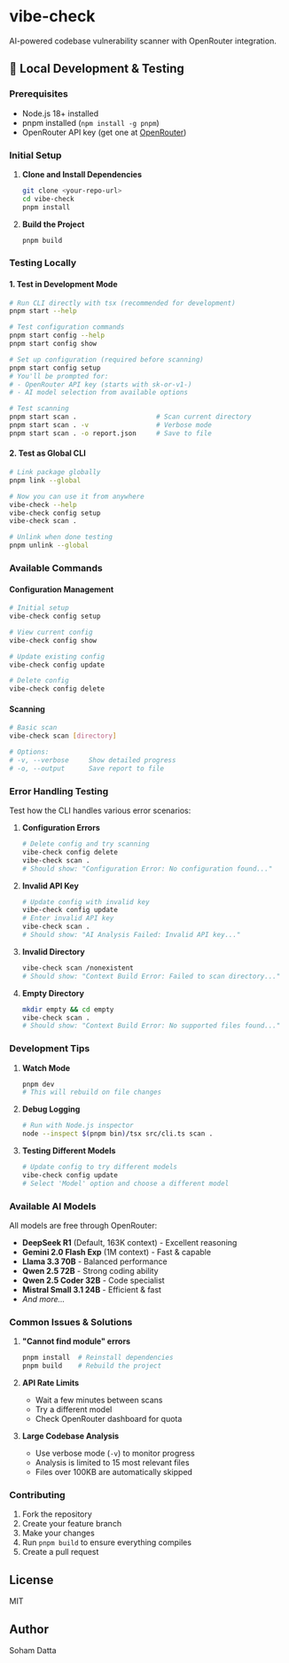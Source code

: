 # vibe-check

AI-powered codebase vulnerability scanner with OpenRouter integration.

## 🚀 Local Development & Testing

### Prerequisites

- Node.js 18+ installed
- pnpm installed (`npm install -g pnpm`)
- OpenRouter API key (get one at [OpenRouter](https://openrouter.ai/keys))

### Initial Setup

1. **Clone and Install Dependencies**
   ```bash
   git clone <your-repo-url>
   cd vibe-check
   pnpm install
   ```

2. **Build the Project**
   ```bash
   pnpm build
   ```

### Testing Locally

#### 1. Test in Development Mode

```bash
# Run CLI directly with tsx (recommended for development)
pnpm start --help

# Test configuration commands
pnpm start config --help
pnpm start config show

# Set up configuration (required before scanning)
pnpm start config setup
# You'll be prompted for:
# - OpenRouter API key (starts with sk-or-v1-)
# - AI model selection from available options

# Test scanning
pnpm start scan .                    # Scan current directory
pnpm start scan . -v                 # Verbose mode
pnpm start scan . -o report.json     # Save to file
```

#### 2. Test as Global CLI

```bash
# Link package globally
pnpm link --global

# Now you can use it from anywhere
vibe-check --help
vibe-check config setup
vibe-check scan .

# Unlink when done testing
pnpm unlink --global
```

### Available Commands

#### Configuration Management
```bash
# Initial setup
vibe-check config setup

# View current config
vibe-check config show

# Update existing config
vibe-check config update

# Delete config
vibe-check config delete
```

#### Scanning
```bash
# Basic scan
vibe-check scan [directory]

# Options:
# -v, --verbose     Show detailed progress
# -o, --output      Save report to file
```

### Error Handling Testing

Test how the CLI handles various error scenarios:

1. **Configuration Errors**
   ```bash
   # Delete config and try scanning
   vibe-check config delete
   vibe-check scan .
   # Should show: "Configuration Error: No configuration found..."
   ```

2. **Invalid API Key**
   ```bash
   # Update config with invalid key
   vibe-check config update
   # Enter invalid API key
   vibe-check scan .
   # Should show: "AI Analysis Failed: Invalid API key..."
   ```

3. **Invalid Directory**
   ```bash
   vibe-check scan /nonexistent
   # Should show: "Context Build Error: Failed to scan directory..."
   ```

4. **Empty Directory**
   ```bash
   mkdir empty && cd empty
   vibe-check scan .
   # Should show: "Context Build Error: No supported files found..."
   ```

### Development Tips

1. **Watch Mode**
   ```bash
   pnpm dev
   # This will rebuild on file changes
   ```

2. **Debug Logging**
   ```bash
   # Run with Node.js inspector
   node --inspect $(pnpm bin)/tsx src/cli.ts scan .
   ```

3. **Testing Different Models**
   ```bash
   # Update config to try different models
   vibe-check config update
   # Select 'Model' option and choose a different model
   ```

### Available AI Models

All models are free through OpenRouter:

- **DeepSeek R1** (Default, 163K context) - Excellent reasoning
- **Gemini 2.0 Flash Exp** (1M context) - Fast & capable
- **Llama 3.3 70B** - Balanced performance
- **Qwen 2.5 72B** - Strong coding ability
- **Qwen 2.5 Coder 32B** - Code specialist
- **Mistral Small 3.1 24B** - Efficient & fast
- *And more...*

### Common Issues & Solutions

1. **"Cannot find module" errors**
   ```bash
   pnpm install  # Reinstall dependencies
   pnpm build    # Rebuild the project
   ```

2. **API Rate Limits**
   - Wait a few minutes between scans
   - Try a different model
   - Check OpenRouter dashboard for quota

3. **Large Codebase Analysis**
   - Use verbose mode (`-v`) to monitor progress
   - Analysis is limited to 15 most relevant files
   - Files over 100KB are automatically skipped

### Contributing

1. Fork the repository
2. Create your feature branch
3. Make your changes
4. Run `pnpm build` to ensure everything compiles
5. Create a pull request

## License

MIT

## Author

Soham Datta
